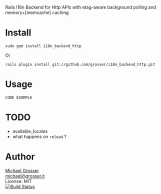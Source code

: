 Rails I18n Backend for Http APIs with etag-aware background polling and memory+[memcache] caching

Install
=======
    sudo gem install i18n_backend_http
Or

    rails plugin install git://github.com/grosser/i18n_backend_http.git


Usage
=====
    CODE EXAMPLE

TODO
====
 - available_locales
 - what happens on `reload` ?

Author
======
[Michael Grosser](http://grosser.it)<br/>
michael@grosser.it<br/>
License: MIT<br/>
[![Build Status](https://secure.travis-ci.org/grosser/i18n_backend_http.png)](http://travis-ci.org/grosser/i18n_backend_http)
